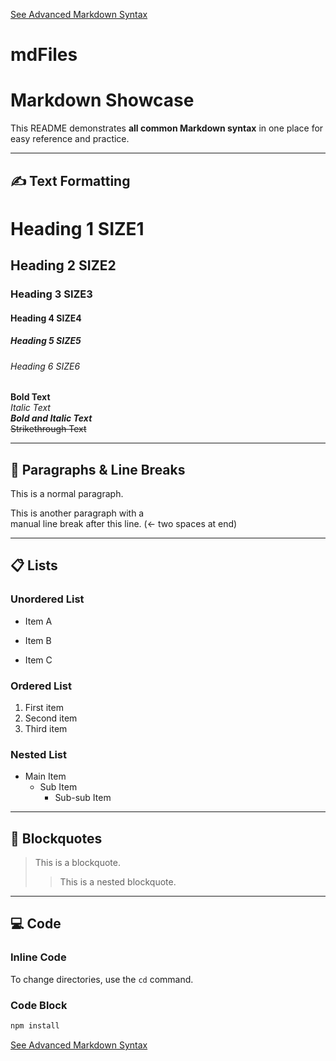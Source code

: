 [See Advanced Markdown Syntax](advance.md)

# mdFiles

# Markdown Showcase

This README demonstrates **all common Markdown syntax** in one place for easy reference and practice.

---

## ✍️ Text Formatting


# Heading 1 SIZE1


## Heading 2 SIZE2


### Heading 3 SIZE3


#### Heading 4 SIZE4


##### Heading 5 SIZE5


###### Heading 6 SIZE6


**Bold Text**  
*Italic Text*  
***Bold and Italic Text***  
~~Strikethrough Text~~

---

## 📝 Paragraphs & Line Breaks

This is a normal paragraph.

This is another paragraph with a  
manual line break after this line. (← two spaces at end)

---

## 📋 Lists

### Unordered List

- Item A  
* Item B  
+ Item C

### Ordered List

1. First item  
2. Second item  
3. Third item

### Nested List

- Main Item  
  - Sub Item  
    - Sub-sub Item

---

## 💬 Blockquotes

> This is a blockquote.  
>> This is a nested blockquote.

---

## 💻 Code

### Inline Code

To change directories, use the `cd` command.

### Code Block

```bash
npm install
```

[See Advanced Markdown Syntax](advance.md)
